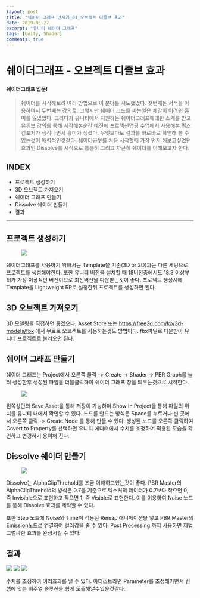 ```yaml
---
layout: post
title: "쉐이더 그래프 만지기_01_오브젝트 디졸브 효과"
date: 2019-05-27
excerpt: "유니티 쉐이더 그래프"
tags: [Unity, Shader]
comments: true
---
```

# 쉐이더그래프 - 오브젝트 디졸브 효과
#### 쉐이더그래프 입문!
>쉐이더를 시작해보려 여러 방법으로 이 분야를 시도했었다. 첫번째는 서적을 이용하여서 두번째는 강의로. 그렇지만 쉐이더 코드를 짜는일은 체감이 어려워 흥미를 잃었었다. 그러다가 유니티에서 지원하는 쉐이더그래프에대한 소개를 받고 유튜브 강의를 통해 시작해본순간 예전에 프로젝션맵핑 수업에서 사용해본 쿼즈컴포저가 생각나면서 흥미가 생겼다. 무엇보다도 결과를 바로바로 확인해 볼 수 있는것이 매력적인것같다. 쉐이더공부를 처음 시작할때 가장 먼저 해보고싶었던 효과인 Dissolve를 시작으로 틈틈히 그리고 차근히 쉐이더를 이해보고자 한다.

## INDEX
* 프로젝트 생성하기
* 3D 오브젝트 가져오기
* 쉐이더 그래프 만들기
* Dissolve 쉐이더 만들기
* 결과

---

## 프로젝트 생성하기

<figure>
    <img src="https://i.imgur.com/Q7EAGdU.jpg">
</figure>

쉐이더그래프를 사용하기 위해서는 Template을 기존(3D or 2D)과는 다른 세팅으로 프로젝트를 생성해야한다.
또한 유니티 버전을 설치할 때 18버전중에서도 18.3 이상부터가 가장 이상적인 버전이므로 최신버전을 다운받는것이 좋다.
프로젝트 생성시에 Template을 Lightweight RP로 설정한뒤 프로젝트를 생성하면 된다.


## 3D 오브젝트 가져오기
3D 모델링을 직접하면 좋겠으나, Asset Store 또는 https://free3d.com/ko/3d-models/fbx 에서 무료로 오브젝트를 사용하는것도 방법이다. fbx파일로 다운받아 유니티 프로젝트로 불러오면 된다.


## 쉐이더 그래프 만들기
쉐이더 그래프는 Project에서 오른쪽 클릭 -> Create -> Shader -> PBR Graph를 눌러 생성한후 생성된 파일을 더블클릭하여
쉐이더 그래프 창을 띄우는것으로 시작한다.

<figure>
    <img src="https://i.imgur.com/HzaPjDj.png">
</figure>

왼쪽상단의 Save Asset을 통해 저장이 가능하며 Show In Project을 통해 파일의 위치를 유니티 내에서 확인할 수 있다.
노드를 만드는 방식은 Space를 누르거나 빈 곳에서 오른쪽 클릭 -> Create Node 를 통해 만들 수 있다.
생성된 노드를 오른쪽 클릭하여 Covert to Property를 선택하면 유니티 에디터에서 수치를 조정하며 적용된 모습을 확인하고 변경하기 용이해 진다.

## Dissolve 쉐이더 만들기

<figure>
    <img src="https://i.imgur.com/EnKW1no.png">
</figure>

Dissolve는 AlphaClipThrehold를 조금 이해하고있는것이 좋다. PBR Master의 AlphaClipThrehold의 방식은 0.7을 기준으로
텍스처의 데이터가 0.7보다 작으면 0, 즉 Invisible으로 표현하고 작으면 1, 즉 Visible로 표현한다.
이를 이용하여 Noise 노드를 통해 Dissolve 효과를 제작할 수 있다.

또한 Step 노드에 Noise와 Time이 적용된 Remap 애니메이션을 넣고 PBR Master의 Emission노드로 연결하여 컬러감을 줄 수 있다. Post Processing 까지 사용하면 제법 그럴싸한 효과를 완성시킬 수 있다.

## 결과

<img src="https://i.imgur.com/YyRZGcX.gif">

<img src="https://i.imgur.com/Ojmsfvs.gif">

<img src="https://i.imgur.com/d4omPzu.gif">

수치를 조정하여 여러효과를 낼 수 있다.
아티스트라면 Parameter를 조정해가면서 컨셉에 맞는 비주얼 솔루션을 쉽게 도출해낼수있을것같다.